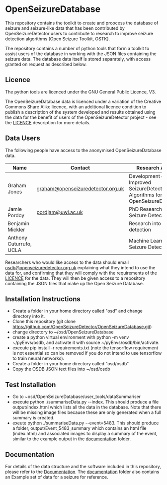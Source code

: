 # OpenSeizureDatabase

This repository contains the toolkit to create and proocess the database of seizure and seizure-like data that has been contributed by OpenSeizureDetector users to contribute to research to improve seizure detection algorithms (Open Seizure Toolkit, OSTK).

The repository contains a number of python tools that form a toolkit to assist users of the database in working with the JSON files containing the seizure data.   The database data itself is stored separately, with access granted on request as described below.

## Licence
The python tools are licenced under the GNU General Public Licence, V3.

The OpenSeizureDatabase data is licenced under a variation of the Creative Commons Share Alike licence, with an additional licence condition to publish a description of the system developed and results obtained using the data for the benefit of users of the OpenSeizureDetector project - see the [LICENCE](./documentation/LICENCE.md) description for more details.

## Data Users
The following people have access to the anonymised OpenSeizureDatabase data.

| Name    |  Contact           | Research Area   |  Web Site |
| -----   | ----               | ----            | ----      |
| Graham Jones | graham@openseizuredetector.org.uk | Development of Improved SeizureDetection Algorithms for OpenSeizureDetector | [OpenSeizureDetector](http://openseizuredetector.org.uk) |
| Jamie Pordoy | pordjam@uwl.ac.uk    | PhD Research into Seizure Detection |   [IntSaV Group](https://www.uwl.ac.uk/research/research-centres-and-groups/intelligent-sensing)    |
| Benjamin Mickler |               | Research into seizure detection |       |
| Anthony Cuturrufo, UCLA |      | Machine Learning Seizure Detection |   | 

Researchers who would like access to the data should email osdb@openseizuredetector.org.uk explaining what they intend to use the data for, and confirming that they will comply with the requirements of the [LICENCE](./documentation/LICENCE.md) for the data.    They will then be given access to a repository containing the JSON files that make up the Open Seizure Database.


## Installation Instructions

  * Create a folder in your home directory called "osd" and change directory into it.
  * Clone this repository (git clone https://github.com/OpenSeizureDetector/OpenSeizureDatabase.git)
  * change directory to ~/osd/OpenSeizureDatabase
  * create a python virtual environment with python -m venv ~/pyEnvs/osdb, and activate it with source ~/pyEnvs/osdb/bin/activate.
  * execute pip install -r requirements.txt (note the tensorflow requirement is not essential so can be removed if you do not intend to use tensorflow to train neural networks).
  * Create a folder in your home directory called "osd/osdb"
  * Copy the OSDB JSON text files into ~/osd/osdb

## Test Installation
  * Go to ~osd/OpenSeizureDatabase/user_tools/dataSummariser
  * execute python ./summariseData.py --index.   This should produce a file output/index.html which lists all the data in the database.   Note that there will be missing image files because these are only generated when a full summary is created.
  * exeute python ./summariseData.py --event=5483.   This should produce a folder, output/Event_5483_summary which contains an html file (index.html) and associated images to display a summary of the event, similar to the example output in the [documentation](./documentation/) folder.


## Documentation
For details of the data structure and the software included in this repository, please refer to the [Documentation](./documentation/README.md).
The [documentation](./documentation/) folder also contains an Example set of data for a seizure for reference.
